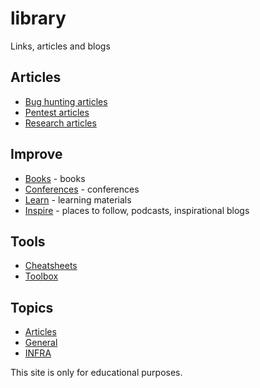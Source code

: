 # library
Links, articles and blogs

## Articles

- [Bug hunting articles](/bugbounty.article.md)
- [Pentest articles](/pentest.article.md)
- [Research articles](/research.article.md)

## Improve

- [Books](/book.md) - books
- [Conferences](/conferences.md) - conferences
- [Learn](/learn.md) - learning materials
- [Inspire](/inspire.md) - places to follow, podcasts, inspirational blogs

## Tools

- [Cheatsheets](/cheatsheet.md)
- [Toolbox](/toolbox.md)

## Topics

- [Articles](/article.md)
- [General](/general.md)
- [INFRA](/infra.md)

This site is only for educational purposes.
